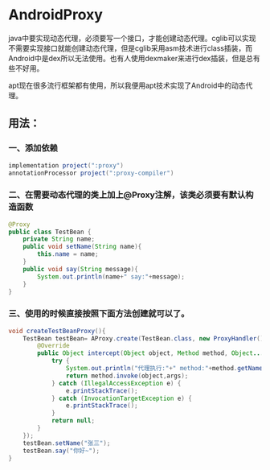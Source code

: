 # AndroidProxy
java中要实现动态代理，必须要写一个接口，才能创建动态代理。cglib可以实现不需要实现接口就能创建动态代理，但是cglib采用asm技术进行class插装，而Android中是dex所以无法使用。也有人使用dexmaker来进行dex插装，但是总有些不好用。

apt现在很多流行框架都有使用，所以我便用apt技术实现了Android中的动态代理。

## 用法：

### 一、添加依赖

```groovy
implementation project(":proxy")
annotationProcessor project(":proxy-compiler")
```

### 二、在需要动态代理的类上加上@Proxy注解，该类必须要有默认构造函数

```java
@Proxy
public class TestBean {
    private String name;
    public void setName(String name){
        this.name = name;
    }
    public void say(String message){
        System.out.println(name+" say:"+message);
    }
}
```

### 三、使用的时候直接按照下面方法创建就可以了。

```java
void createTestBeanProxy(){
    TestBean testBean= AProxy.create(TestBean.class, new ProxyHandler() {
        @Override
        public Object intercept(Object object, Method method, Object... args) {
            try {
                System.out.println("代理执行:"+" method:"+method.getName()+"  args:"+args);
                return method.invoke(object,args);
            } catch (IllegalAccessException e) {
                e.printStackTrace();
            } catch (InvocationTargetException e) {
                e.printStackTrace();
            }
            return null;
        }
    });
    testBean.setName("张三");
    testBean.say("你好~");
}
```

